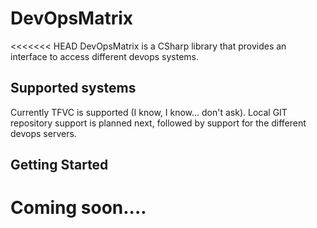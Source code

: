 # DevOpsMatrix

<<<<<<< HEAD
DevOpsMatrix is a CSharp library that provides an interface to access different devops systems.

## Supported systems
Currently TFVC is supported (I know, I know... don't ask).
Local GIT repository support is planned next, followed by support for the different devops servers.

## Getting Started
Coming soon....
=======
